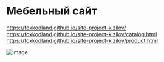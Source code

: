 # Мебельный сайт
https://foxkodland.github.io/site-project-kizilov/
https://foxkodland.github.io/site-project-kizilov/catalog.html
https://foxkodland.github.io/site-project-kizilov/product.html

![image](https://github.com/foxkodland/site-project-kizilov/assets/102648390/8ec22c14-2022-4562-a773-8d0ee7381457)
